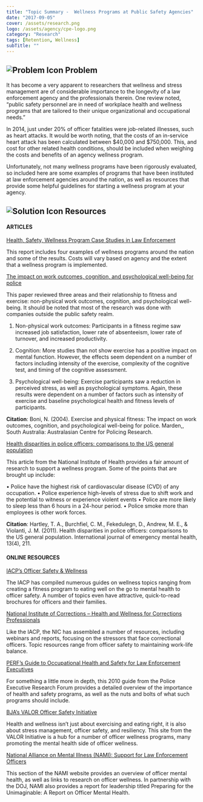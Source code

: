 ```yaml
---
title: "Topic Summary -  Wellness Programs at Public Safety Agencies"
date: "2017-09-05"
cover: /assets/research.png
logo: /assets/agency/cpe-logo.png
category: "Research"
tags: [Retention, Wellness]
subTitle: ""
---
```


## ![Problem Icon](https://github.com/google/material-design-icons/raw/master/alert/1x_web/ic_error_outline_black_48dp.png "Problem") Problem

It has become a very apparent to researchers that wellness and stress management are of considerable importance to the longevity of a law enforcement agency and the professionals therein. One review noted, “public safety personnel are in need of workplace health and wellness programs that are tailored to their unique organizational and occupational needs.”

In 2014, just under 20% of officer fatalities were job-related illnesses, such as heart attacks. It would be worth noting, that the costs of an in-service heart attack has been calculated between $40,000 and $750,000. This, and cost for other related health conditions, should be included when weighing the costs and benefits of an agency wellness program.

Unfortunately, not many wellness programs have been rigorously evaluated, so included here are some examples of programs that have been instituted at law enforcement agencies around the nation, as well as resources that provide some helpful guidelines for starting a wellness program at your agency.

## ![Solution Icon](https://github.com/google/material-design-icons/raw/master/action/1x_web/ic_lightbulb_outline_black_48dp.png "Solution") Resources

#### ARTICLES

[Health, Safety, Wellness Program Case Studies in Law Enforcement](https://ric-zai-inc.com/Publications/cops-p332-pub.pdf)

This report includes four examples of wellness programs around the nation and some of the results. Costs will vary based on agency and the extent that a wellness program is implemented.

[The impact on work outcomes, cognition, and psychological well-being for police](http://d.scribd.com/docs/1u7w5067v7kem3185d6h.pdf)

This paper reviewed three areas and their relationship to fitness and exercise: non-physical work outcomes, cognition, and psychological well-being. It should be noted that most of the research was done with companies outside the public safety realm.

1. Non-physical work outcomes: Participants in a fitness regime saw increased job satisfaction, lower rate of absenteeism, lower rate of turnover, and increased productivity.

2. Cognition: More studies than not show exercise has a positive impact on mental function. However, the effects seem dependent on a number of factors including intensity of the exercise, complexity of the cognitive test, and timing of the cognitive assessment.

3. Psychological well-being: Exercise participants saw a reduction in perceived stress, as well as psychological symptoms. Again, these results were dependent on a number of factors such as intensity of exercise and baseline psychological health and fitness levels of participants.

**Citation**: Boni, N. (2004). Exercise and physical fitness: The impact on work outcomes, cognition, and psychological well-being for police. Marden,, South Australia: Australasian Centre for Policing Research.

[Health disparities in police officers: comparisons to the US general population](https://www.ncbi.nlm.nih.gov/pmc/articles/PMC4734372/)

This article from the National Institute of Health provides a fair amount of research to support a wellness program. Some of the points that are brought up include:

•	Police have the highest risk of cardiovascular disease (CVD) of any occupation.
•	Police experience high-levels of stress due to shift work and the potential to witness or experience violent events
•	Police are more likely to sleep less than 6 hours in a 24-hour period.
•	Police smoke more than employees is other work forces.

**Citation**: Hartley, T. A., Burchfiel, C. M., Fekedulegn, D., Andrew, M. E., & Violanti, J. M. (2011). Health disparities in police officers: comparisons to the US general population. International journal of emergency mental health, 13(4), 211.

#### ONLINE RESOURCES

[IACP’s Officer Safety & Wellness](https://www.theiacp.org/topics/officer-safety-wellness)

The IACP has compiled numerous guides on wellness topics ranging from creating a fitness program to eating well on the go to mental health to officer safety. A number of topics even have attractive, quick-to-read brochures for officers and their families.

[National Institute of Corrections – Health and Wellness for Corrections Professionals](https://nicic.gov/health-and-wellness-for-corrections-professionals)

Like the IACP, the NIC has assembled a number of resources, including webinars and reports, focusing on the stressors that face correctional officers. Topic resources range from officer safety to maintaining work-life balance.

[PERF’s Guide to Occupational Health and Safety for Law Enforcement Executives](https://www.bja.gov/publications/perf_le_occhealth.pdf)

For something a little more in depth, this 2010 guide from the Police Executive Research Forum provides a detailed overview of the importance of health and safety programs, as well as the nuts and bolts of what such programs should include.

[BJA’s VALOR Officer Safety Initiative](https://www.bja.gov/programs/valor.html)

Health and wellness isn’t just about exercising and eating right, it is also about stress management, officer safety, and resiliency. This site from the VALOR Initiative is a hub for a number of officer wellness programs, many promoting the mental health side of officer wellness.

[National Alliance on Mental Illness (NAMI): Support for Law Enforcement Officers](https://www.nami.org/find-support/law-enforcement-officers)

This section of the NAMI website provides an overview of officer mental health, as well as links to research on officer wellness. In partnership with the DOJ, NAMI also provides a report for leadership titled Preparing for the Unimaginable: A Report on Officer Mental Health.
